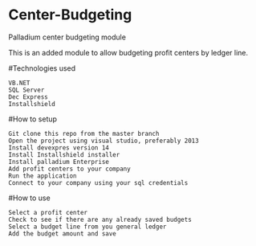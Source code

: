 # Center-Budgeting
Palladium center budgeting module

This is an added module to allow budgeting profit centers by ledger line.

#Technologies used
```
VB.NET
SQL Server
Dec Express
Installshield
```

#How to setup
```
Git clone this repo from the master branch
Open the project using visual studio, preferably 2013
Install devexpres version 14
Install Installshield installer
Install palladium Enterprise
Add profit centers to your company
Run the application
Connect to your company using your sql credentials
```

#How to use

```
Select a profit center
Check to see if there are any already saved budgets
Select a budget line from you general ledger
Add the budget amount and save

```

